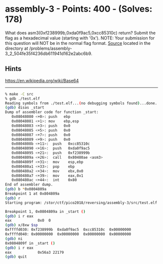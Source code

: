 # assembly-3 - Points: 400 - (Solves: 178)

What does asm3(0xf238999b,0xda0f9ac5,0xcc85310c) return?
Submit the flag as a hexadecimal value (starting with '0x').
NOTE: Your submission for this question will NOT be in the normal flag format.
[Source][1] located in the directory at /problems/assembly-3_2_504fe35f4236db611941d162e2abc6b9.

[1]: https://2018shell2.picoctf.com/static/8574a4801ca14ef4666bc4a6e5f694c2/end_asm_rev.S

## Hints

https://en.wikipedia.org/wiki/Base64

---

```sh
% make -C src
% gdb ./test.elf
Reading symbols from ./test.elf...(no debugging symbols found)...done.
(gdb) disas _start
Dump of assembler code for function _start:
   0x08048080 <+0>: push   ebp
   0x08048081 <+1>: mov    ebp,esp
   0x08048083 <+3>: push   0x0
   0x08048085 <+5>: push   0x0
   0x08048087 <+7>: push   0x0
   0x08048089 <+9>: push   0x0
   0x0804808b <+11>:  push   0xcc85310c
   0x08048090 <+16>:  push   0xda0f9ac5
   0x08048095 <+21>:  push   0xf238999b
   0x0804809a <+26>:  call   0x80480ae <asm3>
   0x0804809f <+31>:  mov    esp,ebp
   0x080480a1 <+33>:  pop    ebp
   0x080480a2 <+34>:  mov    ebx,0x0
   0x080480a7 <+39>:  mov    eax,0x1
   0x080480ac <+44>:  int    0x80
End of assembler dump.
(gdb) b *0x0804809a
Breakpoint 1 at 0x804809a
(gdb) r
Starting program: /stor/ctf/pico2018/reversing/assembly-3/src/test.elf

Breakpoint 1, 0x0804809a in _start ()
(gdb) i r eax
eax            0x0  0
(gdb) x/8xw $sp
0xffffd030: 0xf238999b  0xda0f9ac5  0xcc85310c  0x00000000
0xffffd040: 0x00000000  0x00000000  0x00000000  0x00000000
(gdb) ni
0x0804809f in _start ()
(gdb) i r eax
eax            0x56a3 22179
(gdb) quit
```
